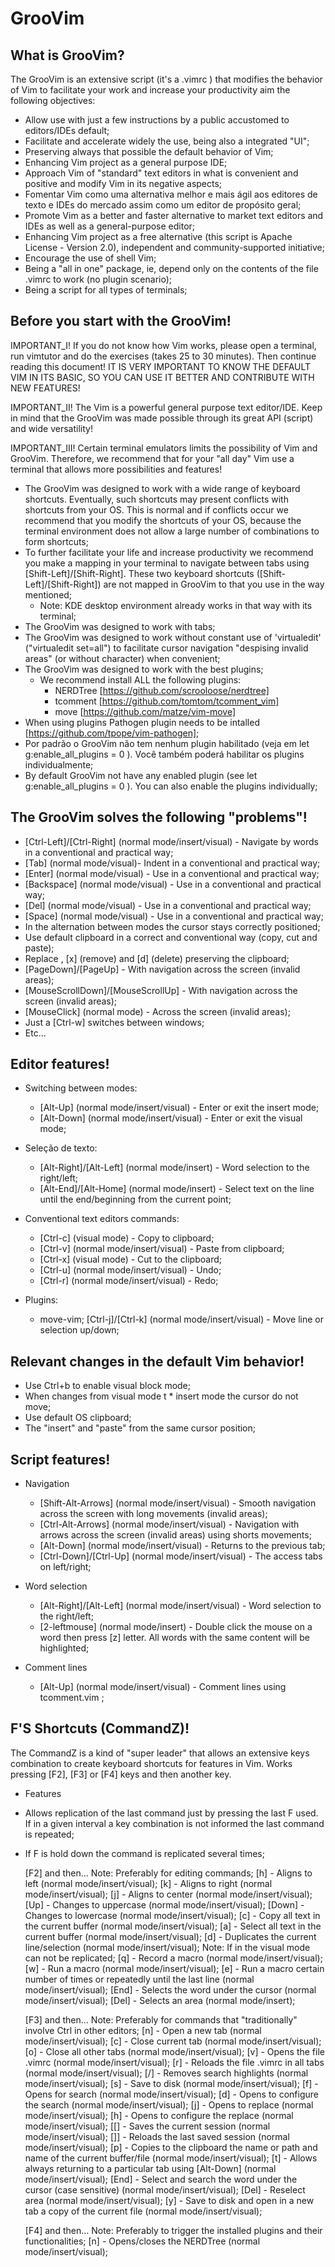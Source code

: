 GrooVim
=============

What is GrooVim?
-----

The GrooVim is an extensive script (it's a .vimrc ) that modifies the behavior of Vim to facilitate your work and increase your productivity aim the following objectives:
  * Allow use with just a few instructions by a public accustomed to editors/IDEs default;
  * Facilitate and accelerate widely the use, being also a integrated "UI";
  * Preserving always that possible the default behavior of Vim;
  * Enhancing Vim project as a general purpose IDE;
  * Approach Vim of "standard" text editors in what is convenient and positive and modify Vim in its negative aspects;
  * Fomentar Vim como uma alternativa melhor e mais ágil aos editores de texto e IDEs do mercado assim como um editor de propósito geral;
  * Promote Vim as a better and faster alternative to market text editors and IDEs as well as a general-purpose editor;
  * Enhancing Vim project as a free alternative (this script is Apache License - Version 2.0), independent and community-supported initiative;
  * Encourage the use of shell Vim;
  * Being a "all in one" package, ie, depend only on the contents of the file .vimrc to work (no plugin scenario);
  * Being a script for all types of terminals;

Before you start with the GrooVim!
-----

IMPORTANT_I! If you do not know how Vim works, please open a terminal, run vimtutor and do the exercises (takes 25 to 30 minutes). Then continue reading this document! IT IS VERY IMPORTANT TO KNOW THE DEFAULT VIM IN ITS BASIC, SO YOU CAN USE IT BETTER AND CONTRIBUTE WITH NEW FEATURES!

IMPORTANT_II! The Vim is a powerful general purpose text editor/IDE. Keep in mind that the GrooVim was made possible through its great API (script) and wide versatility!

IMPORTANT_III! Certain terminal emulators limits the possibility of Vim and GrooVim. Therefore, we recommend that for your "all day" Vim use a terminal that allows more possibilities and features!

  * The GrooVim was designed to work with a wide range of keyboard shortcuts. Eventually, such shortcuts may present conflicts with shortcuts from your OS. This is normal and if conflicts occur we recommend that you modify the shortcuts of your OS, because the terminal environment does not allow a large number of combinations to form shortcuts;
  * To further facilitate your life and increase productivity we recommend you make a mapping in your terminal to navigate between tabs using [Shift-Left]/[Shift-Right]. These two keyboard shortcuts ([Shift-Left]/[Shift-Right]) are not mapped in GrooVim to that you use in the way mentioned;
    - Note: KDE desktop environment already works in that way with its terminal;
  * The GrooVim was designed to work with tabs;
  * The GrooVim was designed to work without constant use of 'virtualedit' ("virtualedit set=all") to facilitate cursor navigation "despising invalid areas" (or without character) when convenient;
  * The GrooVim was designed to work with the best plugins;
    - We recommend install ALL the following plugins:
       - NERDTree
          [https://github.com/scrooloose/nerdtree] 
       - tcomment
          [https://github.com/tomtom/tcomment_vim] 
       - move
          [https://github.com/matze/vim-move] 
  * When using plugins Pathogen plugin needs to be intalled [https://github.com/tpope/vim-pathogen];
  * Por padrão o GrooVim não tem nenhum plugin habilitado (veja em  let g:enable_all_plugins = 0 ). Você também poderá habilitar os plugins individualmente;
  * By default GrooVim not have any enabled plugin (see let g:enable_all_plugins = 0 ). You can also enable the plugins individually;

The GrooVim solves the following "problems"!
-----

  * [Ctrl-Left]/[Ctrl-Right] (normal mode/insert/visual) - Navigate by words in a conventional and practical way;
  * [Tab] (normal mode/visual)- Indent in a conventional and practical way;
  * [Enter] (normal mode/visual) - Use in a conventional and practical way;
  * [Backspace] (normal mode/visual) - Use in a conventional and practical way;
  * [Del] (normal mode/visual) - Use in a conventional and practical way;
  * [Space] (normal mode/visual) - Use in a conventional and practical way;
  * In the alternation between modes the cursor stays correctly positioned;
  * Use default clipboard in a correct and conventional way (copy, cut and paste);
  * Replace , [x] (remove) and [d] (delete) preserving the clipboard;
  * [PageDown]/[PageUp] - With navigation across the screen (invalid areas);
  * [MouseScrollDown]/[MouseScrollUp] - With navigation across the screen (invalid areas);
  * [MouseClick] (normal mode) - Across the screen (invalid areas);
  * Just a [Ctrl-w] switches between windows;
  * Etc...

Editor features!
-----

  * Switching between modes:
    - [Alt-Up] (normal mode/insert/visual) - Enter or exit the insert mode;
    - [Alt-Down] (normal mode/insert/visual) - Enter or exit the visual mode;

  * Seleção de texto:
    - [Alt-Right]/[Alt-Left] (normal mode/insert) - Word selection to the right/left;
    - [Alt-End]/[Alt-Home] (normal mode/insert) - Select text on the line until the end/beginning from the current point;

  * Conventional text editors commands:
    - [Ctrl-c] (visual mode) - Copy to clipboard;
    - [Ctrl-v] (normal mode/insert/visual) - Paste from clipboard;
    - [Ctrl-x] (visual mode) - Cut to the clipboard;
    - [Ctrl-u] (normal mode/insert/visual) - Undo;
    - [Ctrl-r] (normal mode/insert/visual) - Redo;

  * Plugins:
    - move-vim; 
        [Ctrl-j]/[Ctrl-k] (normal mode/insert/visual) - Move line or selection up/down;

Relevant changes in the default Vim behavior!
-----

 - Use  Ctrl+b  to enable visual block mode;
 - When changes from  visual mode  t  * insert mode the cursor do not move;
 - Use default OS clipboard;
 - The "insert" and "paste" from the same cursor position;

Script features!
-----

  * Navigation

    - [Shift-Alt-Arrows] (normal mode/insert/visual) - Smooth navigation across the screen with long movements (invalid areas);
    - [Ctrl-Alt-Arrows] (normal mode/insert/visual) - Navigation with arrows across the screen (invalid areas) using shorts movements;
    - [Alt-Down] (normal mode/insert/visual) - Returns to the previous tab;
    - [Ctrl-Down]/[Ctrl-Up] (normal mode/insert/visual) - The access tabs on left/right;

  * Word selection

    - [Alt-Right]/[Alt-Left] (normal mode/insert/visual) - Word selection to the right/left;
    - [2-leftmouse] (normal mode/insert) - Double click the mouse on a word then press [z] letter. All words with the same content will be highlighted;

  * Comment lines

    - [Alt-Up] (normal mode/insert/visual) - Comment lines using tcomment.vim ;

F'S Shortcuts (CommandZ)!
-----

The  CommandZ  is a kind of "super leader" that allows an extensive keys combination to create keyboard shortcuts for features in Vim. Works pressing [F2], [F3] or [F4] keys and then another key.

  * Features
 
  - Allows replication of the last command just by pressing the last  F  used. If in a given interval a key combination is not informed the last command is repeated;
  - If  F  is hold down the command is replicated several times;

    [F2] and then...
      Note: Preferably for editing commands;
        [h] - Aligns to left (normal mode/insert/visual);
        [k] - Aligns to right (normal mode/insert/visual);
        [j] - Aligns to center (normal mode/insert/visual);
        [Up] - Changes to uppercase (normal mode/insert/visual);
        [Down] - Changes to lowercase (normal mode/insert/visual);
        [c] - Copy all text in the current buffer (normal mode/insert/visual);
        [a] - Select all text in the current buffer (normal mode/insert/visual);
        [d] - Duplicates the current line/selection (normal mode/insert/visual);
            Note: If in the visual mode can not be replicated;
        [q] - Record a macro (normal mode/insert/visual);
        [w] - Run a macro (normal mode/insert/visual);
        [e] - Run a macro certain number of times or repeatedly until the last line (normal mode/insert/visual);
        [End] - Selects the word under the cursor (normal mode/insert/visual);
        [Del] - Selects an area (normal mode/insert);

    [F3] and then...
      Note: Preferably for commands that "traditionally" involve Ctrl in other editors;
        [n] - Open a new tab (normal mode/insert/visual);
        [c] - Close current tab (normal mode/insert/visual);
        [o] - Close all other tabs (normal mode/insert/visual);
        [v] - Opens the file .vimrc (normal mode/insert/visual);
        [r] - Reloads the file .vimrc in all tabs (normal mode/insert/visual);
        [/] - Removes search highlights (normal mode/insert/visual);
        [s] - Save to disk (normal mode/insert/visual);
        [f] - Opens for search (normal mode/insert/visual);
        [d] - Opens to configure the search (normal mode/insert/visual);
        [j] - Opens to replace (normal mode/insert/visual);
        [h] - Opens to configure the replace (normal mode/insert/visual);
        [[] - Saves the current session (normal mode/insert/visual);
        []] - Reloads the last saved session (normal mode/insert/visual);
        [p] - Copies to the clipboard the name or path and name of the current buffer/file (normal mode/insert/visual);
        [t] - Allows always returning to a particular tab using [Alt-Down] (normal mode/insert/visual);
        [End] - Select and search the word under the cursor (case sensitive) (normal mode/insert/visual);
        [Del] - Reselect area (normal mode/insert/visual);
        [y] - Save to disk and open in a new tab a copy of the current file (normal mode/insert/visual);

    [F4] and then...
      Note: Preferably to trigger the installed plugins and their functionalities;
        [n] - Opens/closes the NERDTree (normal mode/insert/visual);
